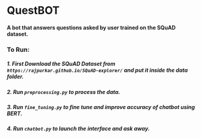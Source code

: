 # QuestBOT

#### A bot that answers questions asked by user trained on the SQuAD dataset.

### To Run:
##### 1. First Download the SQuAD Dataset from `https://rajpurkar.github.io/SQuAD-explorer/` and put it inside the data folder.
##### 2. Run `preprocessing.py` to process the data.
##### 3. Run `fine_tuning.py` to fine tune and improve accuracy of chatbot using BERT.
##### 4. Run `chatbot.py` to launch the interface and ask away.